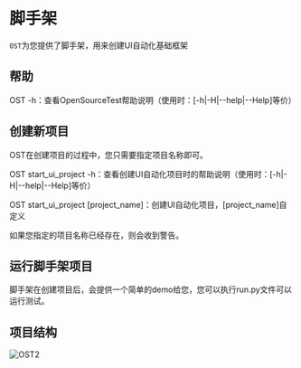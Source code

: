 # 脚手架

`OST`为您提供了脚手架，用来创建UI自动化基础框架



## 帮助

OST -h：查看OpenSourceTest帮助说明（使用时：[-h|-H|--help|--Help]等价）

## 创建新项目

OST在创建项目的过程中，您只需要指定项目名称即可。

OST start_ui_project -h：查看创建UI自动化项目时的帮助说明（使用时：[-h|-H|--help|--Help]等价）

OST start_ui_project [project_name]：创建UI自动化项目，[project_name]自定义

如果您指定的项目名称已经存在，则会收到警告。

## 运行脚手架项目

脚手架在创建项目后，会提供一个简单的demo给您，您可以执行run.py文件可以运行测试。

## 项目结构

![OST2](\images\UI\OST2.png)
